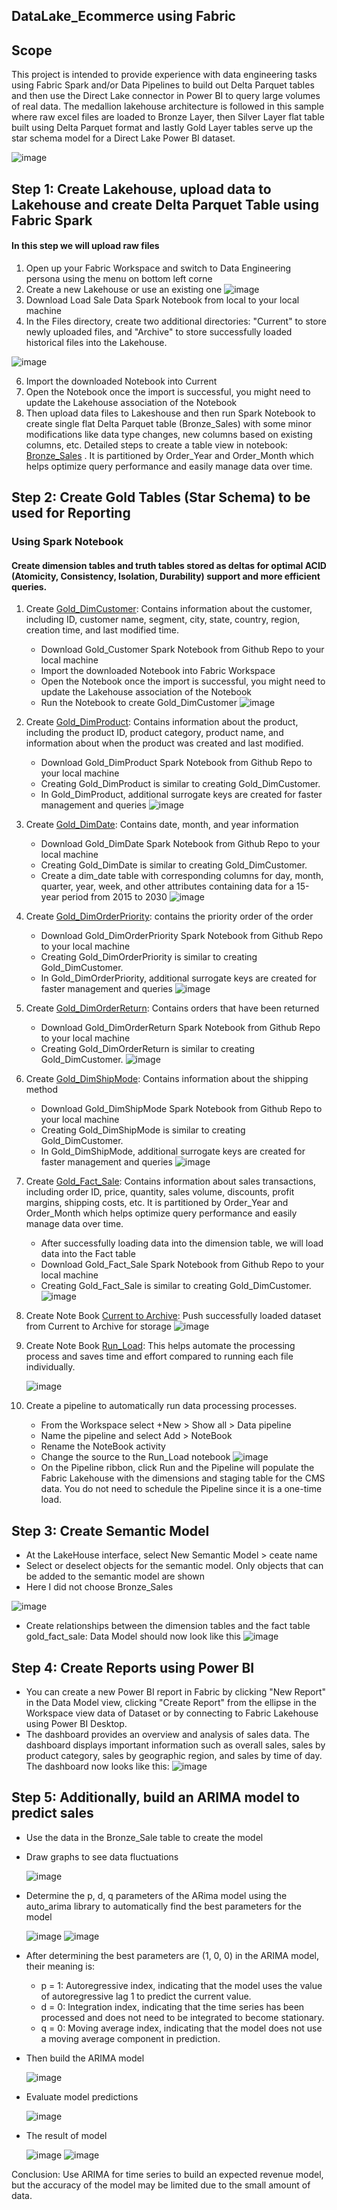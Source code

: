 ## DataLake_Ecommerce using Fabric

## Scope
This project is intended to provide experience with data engineering tasks using Fabric Spark and/or Data Pipelines to build out Delta Parquet tables and then use the Direct Lake connector in Power BI to query large volumes of real data. The medallion lakehouse architecture is followed in this sample where raw excel files are loaded to Bronze Layer, then Silver Layer flat table built using Delta Parquet format and lastly Gold Layer tables serve up the star schema model for a Direct Lake Power BI dataset.

![image](https://github.com/lonGDiBo/DataLake_Ecommerce_Using_Fabric/assets/115699195/5d6fa510-3acb-4456-b19d-c476a2927a36)

## Step 1: Create Lakehouse, upload data to Lakehouse and create Delta Parquet Table using Fabric Spark
#### In this step we will upload raw files
1. Open up your Fabric Workspace and switch to Data Engineering persona using the menu on bottom left corne
2. Create a new Lakehouse or use an existing one
![image](https://github.com/lonGDiBo/DataLake_Ecommerce_Using_Fabric/assets/115699195/0af9f5d4-d313-4be0-a2e9-6c8dd263238d)
3. Download Load Sale Data Spark Notebook from local to your local machine
4. In the Files directory, create two additional directories: "Current" to store newly uploaded files, and "Archive" to store successfully loaded historical files into the Lakehouse.

![image](https://github.com/lonGDiBo/DataLake_Ecommerce_Using_Fabric/assets/115699195/436ee0f1-23c0-480a-9dcb-5e9c04cbe13d)

6. Import the downloaded Notebook into Current
7. Open the Notebook once the import is successful, you might need to update the Lakehouse association of the Notebook
8. Then upload data files to Lakeshouse and then run Spark Notebook to create single flat Delta Parquet table  (Bronze_Sales) with some minor modifications like data type changes, new columns based on existing columns, etc. Detailed steps to create a table view in notebook: [Bronze_Sales](https://github.com/lonGDiBo/DataLake_Ecommerce_Using_Fabric/blob/main/code/Bronze_Sales.ipynb) . It is partitioned by Order_Year and Order_Month which helps optimize query performance and easily manage data over time.
    
## Step 2: Create Gold Tables (Star Schema) to be used for Reporting
### Using Spark Notebook
#### Create dimension tables and truth tables stored as deltas for optimal ACID (Atomicity, Consistency, Isolation, Durability) support and more efficient queries.
1. Create [Gold_DimCustomer](https://github.com/lonGDiBo/DataLake_Ecommerce_Using_Fabric/blob/main/code/Gold_Customer.ipynb): Contains information about the customer, including ID, customer name, segment, city, state, country, region, creation time, and last modified time.
   - Download Gold_Customer Spark Notebook from Github Repo to your local machine
   - Import the downloaded Notebook into Fabric Workspace
   - Open the Notebook once the import is successful, you might need to update the Lakehouse association of the Notebook
   - Run the Notebook to create Gold_DimCustomer
     ![image](https://github.com/lonGDiBo/DataLake_Ecommerce_Using_Fabric/assets/115699195/44895027-1a21-4ea3-80cb-26b210fd8204)

2. Create [Gold_DimProduct](https://github.com/lonGDiBo/DataLake_Ecommerce_Using_Fabric/blob/main/code/Gold_Product.ipynb): Contains information about the product, including the product ID, product category, product name, and information about when the product was created and last modified.
   - Download Gold_DimProduct Spark Notebook from Github Repo to your local machine
   - Creating Gold_DimProduct is similar to creating Gold_DimCustomer.
   - In Gold_DimProduct, additional surrogate keys are created for faster management and queries
    ![image](https://github.com/lonGDiBo/DataLake_Ecommerce_Using_Fabric/assets/115699195/76ff10f6-b91c-4c72-a699-5a62e82962f0)

3. Create [Gold_DimDate](https://github.com/lonGDiBo/DataLake_Ecommerce_Using_Fabric/blob/main/code/Gold_Date.ipynb): Contains date, month, and year information
   - Download Gold_DimDate Spark Notebook from Github Repo to your local machine
   - Creating Gold_DimDate is similar to creating Gold_DimCustomer.
   - Create a dim_date table with corresponding columns for day, month, quarter, year, week, and other attributes containing data for a 15-year period from 2015 to 2030
     ![image](https://github.com/lonGDiBo/DataLake_Ecommerce_Using_Fabric/assets/115699195/264f9a6c-bf28-4d66-b6a8-648397a06c1e)

4. Create [Gold_DimOrderPriority](https://github.com/lonGDiBo/DataLake_Ecommerce_Using_Fabric/blob/main/code/Gold_OrderPriority.ipynb): contains the priority order of the order
   - Download Gold_DimOrderPriority Spark Notebook from Github Repo to your local machine
   - Creating Gold_DimOrderPriority is similar to creating Gold_DimCustomer.
   - In Gold_DimOrderPriority, additional surrogate keys are created for faster management and queries
     ![image](https://github.com/lonGDiBo/DataLake_Ecommerce_Using_Fabric/assets/115699195/24c978ba-b072-47b7-8bad-6c9369e95abb)

5. Create  [Gold_DimOrderReturn](https://github.com/lonGDiBo/DataLake_Ecommerce_Using_Fabric/blob/main/code/Gold_OrderReturn.ipynb): Contains orders that have been returned
   - Download Gold_DimOrderReturn Spark Notebook from Github Repo to your local machine
   - Creating Gold_DimOrderReturn is similar to creating Gold_DimCustomer.
   ![image](https://github.com/lonGDiBo/DataLake_Ecommerce_Using_Fabric/assets/115699195/05c36493-42a8-40ea-8ef7-bab9590a6778)

6. Create [Gold_DimShipMode](https://github.com/lonGDiBo/DataLake_Ecommerce_Using_Fabric/blob/main/code/Gold_ShipMode.ipynb): Contains information about the shipping method
   - Download Gold_DimShipMode Spark Notebook from Github Repo to your local machine
   - Creating Gold_DimShipMode is similar to creating Gold_DimCustomer.
   - In Gold_DimShipMode, additional surrogate keys are created for faster management and queries
     ![image](https://github.com/lonGDiBo/DataLake_Ecommerce_Using_Fabric/assets/115699195/a9176ccd-2a80-4e6c-841d-73e296ad4d91)

7. Create [Gold_Fact_Sale](https://github.com/lonGDiBo/DataLake_Ecommerce_Using_Fabric/blob/main/code/Gold_FactSale.ipynb): Contains information about sales transactions, including order ID, price, quantity, sales volume, discounts, profit margins, shipping costs, etc. It is partitioned by Order_Year and Order_Month which helps optimize query performance and easily manage data over time.

   - After successfully loading data into the dimension table, we will load data into the Fact table
   - Download Gold_Fact_Sale Spark Notebook from Github Repo to your local machine
   - Creating Gold_Fact_Sale is similar to creating Gold_DimCustomer.
     ![image](https://github.com/lonGDiBo/DataLake_Ecommerce_Using_Fabric/assets/115699195/66fdd4b4-ad8e-4b7b-b665-ed4b8414d1af)

8. Create Note Book [Current to Archive](https://github.com/lonGDiBo/DataLake_Ecommerce_Using_Fabric/blob/main/code/Current%20to%20Archive%20%20%20.ipynb): Push successfully loaded dataset from Current to Archive for storage
    ![image](https://github.com/lonGDiBo/DataLake_Ecommerce_Using_Fabric/assets/115699195/7061ff68-ad76-4582-bc4b-f957aff0e2cd)

9. Create Note Book [Run_Load](https://github.com/lonGDiBo/DataLake_Ecommerce_Using_Fabric/blob/main/code/Run_Load.ipynb): This helps automate the processing process and saves time and effort compared to running each file individually.

   ![image](https://github.com/lonGDiBo/DataLake_Ecommerce_Using_Fabric/assets/115699195/1a7d0a4e-e1d1-4878-b9a6-0c1333419213)

11. Create a pipeline to automatically run data processing processes.
    - From the Workspace select +New > Show all > Data pipeline
    - Name the pipeline and select Add > NoteBook
    - Rename the NoteBook activity
    - Change the source to the Run_Load notebook
    ![image](https://github.com/lonGDiBo/DataLake_Ecommerce_Using_Fabric/assets/115699195/256837f9-265c-48eb-a9b4-4116affeac07)
    - On the Pipeline ribbon, click Run and the Pipeline will populate the Fabric Lakehouse with the dimensions and staging table for the CMS data. You do not need to schedule the Pipeline since it is a one-time load.
   
## Step 3: Create Semantic Model 
 - At the LakeHouse interface, select New Semantic Model > ceate name
 - Select or deselect objects for the semantic model. Only objects that can be added to the semantic model are shown
 - Here I did not choose Bronze_Sales

![image](https://github.com/lonGDiBo/DataLake_Ecommerce_Using_Fabric/assets/115699195/548cd4d4-0d63-4c11-a262-6dce3ca1ab21)

 - Create relationships between the dimension tables and the fact table gold_fact_sale: Data Model should now look like this
   ![image](https://github.com/lonGDiBo/DataLake_Ecommerce_Using_Fabric/assets/115699195/ac0dd44d-789f-4712-9865-bf54b497b881)

## Step 4: Create Reports using Power BI
 - You can create a new Power BI report in Fabric by clicking "New Report" in the Data Model view, clicking "Create Report" from the ellipse in the Workspace view data of Dataset or by connecting to Fabric Lakehouse using Power BI Desktop.
 - The dashboard provides an overview and analysis of sales data. The dashboard displays important information such as overall sales, sales by product category, sales by geographic region, and sales by time of day. The dashboard now looks like this:
   ![image](https://github.com/lonGDiBo/DataLake_Ecommerce_Using_Fabric/assets/115699195/0a00c1d0-8f6a-4f49-b9da-fd63fe15f074)
   
## Step 5: Additionally, build an ARIMA model to predict sales
 - Use the data in the Bronze_Sale table to create the model
 - Draw graphs to see data fluctuations

    ![image](https://github.com/lonGDiBo/DataLake_Ecommerce_Using_Fabric/assets/115699195/a52fd659-9952-4db0-91a6-f6afc6bd0fbb)
 - Determine the p, d, q parameters of the ARima model using the auto_arima library to automatically find the best parameters for the model

    ![image](https://github.com/lonGDiBo/DataLake_Ecommerce_Using_Fabric/assets/115699195/32cc7f56-8997-4e37-a77d-a02a2a662c69)
    ![image](https://github.com/lonGDiBo/DataLake_Ecommerce_Using_Fabric/assets/115699195/990d7c6c-3765-471a-820e-f4af151de175)
 - After determining the best parameters are (1, 0, 0) in the ARIMA model, their meaning is:
    - p = 1: Autoregressive index, indicating that the model uses the value of autoregressive lag 1 to predict the current value.
    - d = 0: Integration index, indicating that the time series has been processed and does not need to be integrated to become stationary.
    - q = 0: Moving average index, indicating that the model does not use a moving average component in prediction.
 - Then build the ARIMA model

   ![image](https://github.com/lonGDiBo/DataLake_Ecommerce_Using_Fabric/assets/115699195/8e61a88f-a2f3-48bf-a63b-e1b6b293adb6)
 
 - Evaluate model predictions
  
   ![image](https://github.com/lonGDiBo/DataLake_Ecommerce_Using_Fabric/assets/115699195/d49d313b-8ff8-4570-b14b-447f1f016c7f)
 
 - The result of model

   ![image](https://github.com/lonGDiBo/DataLake_Ecommerce_Using_Fabric/assets/115699195/90653038-345a-4a2a-8c50-2795edd1b03c)
   ![image](https://github.com/lonGDiBo/DataLake_Ecommerce_Using_Fabric/assets/115699195/88b7fa57-8976-4d1e-a9c6-cc4d3fbbf59d)

Conclusion: Use ARIMA for time series to build an expected revenue model, but the accuracy of the model may be limited due to the small amount of data.
